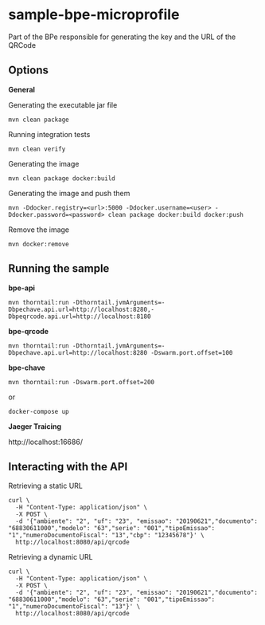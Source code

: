 # sample-bpe-microprofile
Part of the BPe responsible for generating the key and the URL of the QRCode


## Options

**General**

Generating the executable jar file

`mvn clean package`

Running integration tests

`mvn clean verify`

Generating the image

`mvn clean package docker:build`

Generating the image and push them

`mvn -Ddocker.registry=<url>:5000 -Ddocker.username=<user> -Ddocker.password=<password> clean package docker:build docker:push`

Remove the image

`mvn docker:remove`


## Running the sample

**bpe-api**

`mvn thorntail:run -Dthorntail.jvmArguments=-Dbpechave.api.url=http://localhost:8280,-Dbpeqrcode.api.url=http://localhost:8180`

**bpe-qrcode**

`mvn thorntail:run -Dthorntail.jvmArguments=-Dbpechave.api.url=http://localhost:8280 -Dswarm.port.offset=100`

**bpe-chave**

`mvn thorntail:run -Dswarm.port.offset=200`

or

`docker-compose up`


**Jaeger Traicing**

http://localhost:16686/


## Interacting with the API

Retrieving a static URL

```
curl \
  -H "Content-Type: application/json" \
  -X POST \
  -d '{"ambiente": "2", "uf": "23", "emissao": "20190621","documento": "68830611000","modelo": "63","serie": "001","tipoEmissao": "1","numeroDocumentoFiscal": "13","cbp": "12345678"}' \
  http://localhost:8080/api/qrcode
```

Retrieving a dynamic URL

```
curl \
  -H "Content-Type: application/json" \
  -X POST \
  -d '{"ambiente": "2", "uf": "23", "emissao": "20190621","documento": "68830611000","modelo": "63","serie": "001","tipoEmissao": "1","numeroDocumentoFiscal": "13"}' \
  http://localhost:8080/api/qrcode
```
